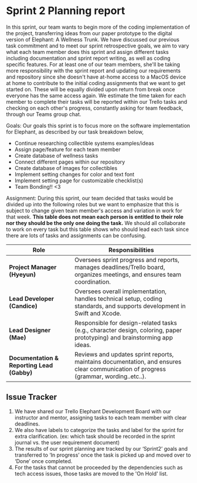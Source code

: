 # Sprint 2 Planning report

In this sprint, our team wants to begin more of the coding implementation of the project, transferring ideas from our paper prototype to the digital version of Elephant: A Wellness Trunk. We have discussed our previous task commitment and to meet our sprint retrospective goals, we aim to vary what each team member does this sprint and assign different tasks including documentation and sprint report writing, as well as coding specific features. For at least one of our team members, she'll be taking more responsibility with the sprint report and updating our requirements and repository since she doesn't have at-home access to a MacOS device at home to contribute to the initial coding assignments that we want to get started on. These will be equally divided upon return from break once everyone has the same access again. We estimate the time taken for each member to complete their tasks will be reported within our Trello tasks and checking on each other's progress, constantly asking for team feedback, through our Teams group chat.

Goals: Our goals this sprint is to focus more on the software implementation for Elephant, as described by our task breakdown below,
- Continue researching collectible systems examples/ideas
- Assign page/feature for each team member
- Create database of wellness tasks
- Connect different pages within our repository
- Create database of images for collectibles
- Implement setting changes for color and text font
- Implement setting page for customizable checklist(s)
- Team Bonding!! <3

Assignment: 
During this sprint, our team decided that tasks would be divided up into the following roles but we want to emphasize that this is subject to change given team member's access and variation in work for that week. **This table does not mean each person is entitled to their role nor they should be the only one doing the task.** We should all collaborate to work on every task but this table shows who should lead each task since there are lots of tasks and assignments can be confusing.

| Role                         | Responsibilities |
|------------------------------|-----------------|
| **Project Manager (Hyeyun)**    | Oversees sprint progress and reports, manages deadlines/Trello board, organizes meetings, and ensures team coordination. |
| **Lead Developer (Candice)** | Oversees overall implementation, handles technical setup, coding standards, and supports development in Swift and Xcode. |
| **Lead Designer (Mae)** | Responsible for design-related tasks (e.g., character design, coloring, paper prototyping) and brainstorming app ideas. |
| **Documentation & Reporting Lead (Gabby)** | Reviews and updates sprint reports, maintains documentation, and ensures clear communication of progress (grammar, wording..etc..).  |

## Issue Tracker
1. We have shared our Trello Elephant Development Board with our instructor and mentor, assigning tasks to each team member with clear deadlines. 
2. We also have labels to categorize the tasks and label for the sprint for extra clarification. (ex: which task should be recorded in the sprint journal vs. the user requirement document)
3. The results of our sprint planning are tracked by our ‘Sprint2’ goals and transferred to ‘In progress’ once the task is picked up and moved over to ‘Done’ once completed.
4. For the tasks that cannot be proceeded by the dependencies such as tech access issues, those tasks are moved to the 'On Hold' list.
